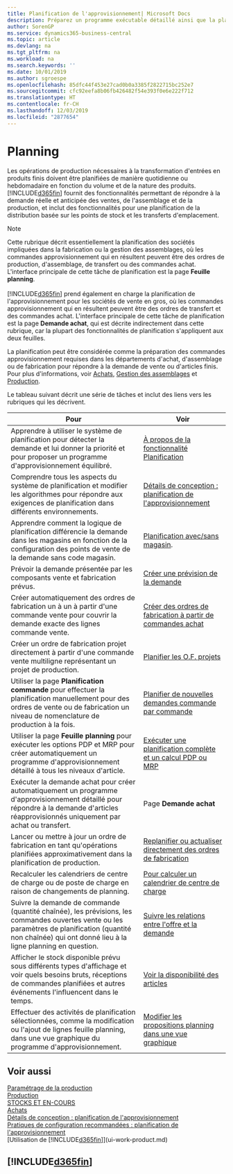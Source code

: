 ```yaml
---
title: Planification de l'approvisionnement| Microsoft Docs
description: Préparez un programme exécutable détaillé ainsi que la planification de production de l'assemblage final pour la demande de vente et de production.
author: SorenGP
ms.service: dynamics365-business-central
ms.topic: article
ms.devlang: na
ms.tgt_pltfrm: na
ms.workload: na
ms.search.keywords: ''
ms.date: 10/01/2019
ms.author: sgroespe
ms.openlocfilehash: 85dfc44f453e27cad0b0a3385f2822715bc252e7
ms.sourcegitcommit: cfc92eefa8b06fb426482f54e393f0e6e222f712
ms.translationtype: HT
ms.contentlocale: fr-CH
ms.lasthandoff: 12/03/2019
ms.locfileid: "2877654"
---
```

# <a name="planning"></a>Planning
Les opérations de production nécessaires à la transformation d'entrées en produits finis doivent être planifiées de manière quotidienne ou hebdomadaire en fonction du volume et de la nature des produits. [!INCLUDE[d365fin](includes/d365fin_md.md)] fournit des fonctionnalités permettant de répondre à la demande réelle et anticipée des ventes, de l'assemblage et de la production, et inclut des fonctionnalités pour une planification de la distribution basée sur les points de stock et les transferts d'emplacement.

> [!NOTE]
> Cette rubrique décrit essentiellement la planification des sociétés impliquées dans la fabrication ou la gestion des assemblages, où les commandes approvisionnement qui en résultent peuvent être des ordres de production, d'assemblage, de transfert ou des commandes achat. L'interface principale de cette tâche de planification est la page **Feuille planning**.<br /><br />
> [!INCLUDE[d365fin](includes/d365fin_md.md)] prend également en charge la planification de l'approvisionnement pour les sociétés de vente en gros, où les commandes approvisionnement qui en résultent peuvent être des ordres de transfert et des commandes achat. L'interface principale de cette tâche de planification est la page **Demande achat**, qui est décrite indirectement dans cette rubrique, car la plupart des fonctionnalités de planification s'appliquent aux deux feuilles.

La planification peut être considérée comme la préparation des commandes approvisionnement requises dans les départements d'achat, d'assemblage ou de fabrication pour répondre à la demande de vente ou d'articles finis. Pour plus d'informations, voir [Achats](purchasing-manage-purchasing.md), [Gestion des assemblages](assembly-assemble-items.md) et [Production](production-manage-manufacturing.md).

Le tableau suivant décrit une série de tâches et inclut des liens vers les rubriques qui les décrivent.   

|**Pour**|**Voir**|  
|------------|-------------|  
|Apprendre à utiliser le système de planification pour détecter la demande et lui donner la priorité et pour proposer un programme d'approvisionnement équilibré.|[À propos de la fonctionnalité Planification](production-about-planning-functionality.md)|
|Comprendre tous les aspects du système de planification et modifier les algorithmes pour répondre aux exigences de planification dans différents environnements.|[Détails de conception : planification de l'approvisionnement](design-details-supply-planning.md)|
|Apprendre comment la logique de planification différencie la demande dans les magasins en fonction de la configuration des points de vente de la demande sans code magasin.|[Planification avec/sans magasin](production-planning-with-without-locations.md).|
|Prévoir la demande présentée par les composants vente et fabrication prévus.|[Créer une prévision de la demande](production-how-to-create-a-forecast.md)|  
|Créer automatiquement des ordres de fabrication un à un à partir d'une commande vente pour couvrir la demande exacte des lignes commande vente.|[Créer des ordres de fabrication à partir de commandes achat](production-how-to-create-production-orders-from-sales-orders.md)|
|Créer un ordre de fabrication projet directement à partir d'une commande vente multiligne représentant un projet de production.|[Planifier les O.F. projets](production-how-to-plan-project-orders.md)|
|Utiliser la page **Planification commande** pour effectuer la planification manuellement pour des ordres de vente ou de fabrication un niveau de nomenclature de production à la fois.|[Planifier de nouvelles demandes commande par commande](production-how-to-plan-for-new-demand.md)|
|Utiliser la page **Feuille planning** pour exécuter les options PDP et MRP pour créer automatiquement un programme d'approvisionnement détaillé à tous les niveaux d'article.|[Exécuter une planification complète et un calcul PDP ou MRP](production-how-to-run-mps-and-mrp.md)|
|Exécuter la demande achat pour créer automatiquement un programme d'approvisionnement détaillé pour répondre à la demande d'articles réapprovisionnés uniquement par achat ou transfert.|Page **Demande achat**|  
|Lancer ou mettre à jour un ordre de fabrication en tant qu'opérations planifiées approximativement dans la planification de production.|[Replanifier ou actualiser directement des ordres de fabrication](production-how-to-replan-refresh-production-orders.md)|
|Recalculer les calendriers de centre de charge ou de poste de charge en raison de changements de planning.|[Pour calculer un calendrier de centre de charge](production-how-to-create-work-center-calendars.md#to-calculate-a-work-center-calendar)|
|Suivre la demande de commande (quantité chaînée), les prévisions, les commandes ouvertes vente ou les paramètres de planification (quantité non chaînée) qui ont donné lieu à la ligne planning en question.|[Suivre les relations entre l'offre et la demande](production-how-track-demand-supply.md)|
|Afficher le stock disponible prévu sous différents types d'affichage et voir quels besoins bruts, réceptions de commandes planifiées et autres événements l'influencent dans le temps.|[Voir la disponibilité des articles](inventory-how-availability-overview.md)|  
|Effectuer des activités de planification sélectionnées, comme la modification ou l'ajout de lignes feuille planning, dans une vue graphique du programme d'approvisionnement.|[Modifier les propositions planning dans une vue graphique](production-how-to-modify-planning-suggestions-in-a-graphical-view.md)|

## <a name="see-also"></a>Voir aussi
[Paramétrage de la production](production-configure-production-processes.md)  
[Production](production-manage-manufacturing.md)    
[STOCKS ET EN-COURS](inventory-manage-inventory.md)  
[Achats](purchasing-manage-purchasing.md)  
[Détails de conception : planification de l'approvisionnement](design-details-supply-planning.md)   
[Pratiques de configuration recommandées : planification de l'approvisionnement](setup-best-practices-supply-planning.md)  
[Utilisation de [!INCLUDE[d365fin](includes/d365fin_md.md)]](ui-work-product.md)

## [!INCLUDE[d365fin](includes/free_trial_md.md)]  
